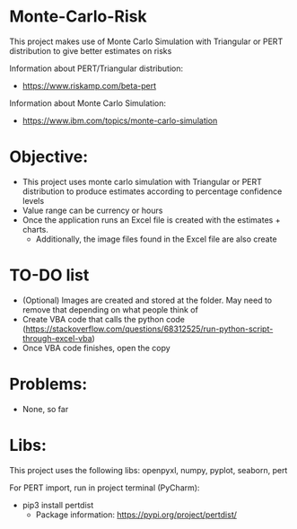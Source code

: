 # Monte-Carlo-Risk
This project makes use of Monte Carlo Simulation with Triangular or PERT distribution to give better estimates on risks

Information about PERT/Triangular distribution:
- https://www.riskamp.com/beta-pert

Information about Monte Carlo Simulation:
- https://www.ibm.com/topics/monte-carlo-simulation


# Objective:
- This project uses monte carlo simulation with Triangular or PERT distribution to produce estimates according to percentage confidence levels
- Value range can be currency or hours
- Once the application runs an Excel file is created with the estimates + charts.
  - Additionally, the image files found in the Excel file are also create

# TO-DO list
- (Optional) Images are created and stored at the folder. May need to remove that depending on what people think of
- Create VBA code that calls the python code (https://stackoverflow.com/questions/68312525/run-python-script-through-excel-vba)
- Once VBA code finishes, open the copy

# Problems: 
- None, so far


# Libs: 

This project uses the following libs: openpyxl, numpy, pyplot, seaborn, pert

For PERT import, run in project terminal (PyCharm):
- pip3 install pertdist 
  - Package information: https://pypi.org/project/pertdist/